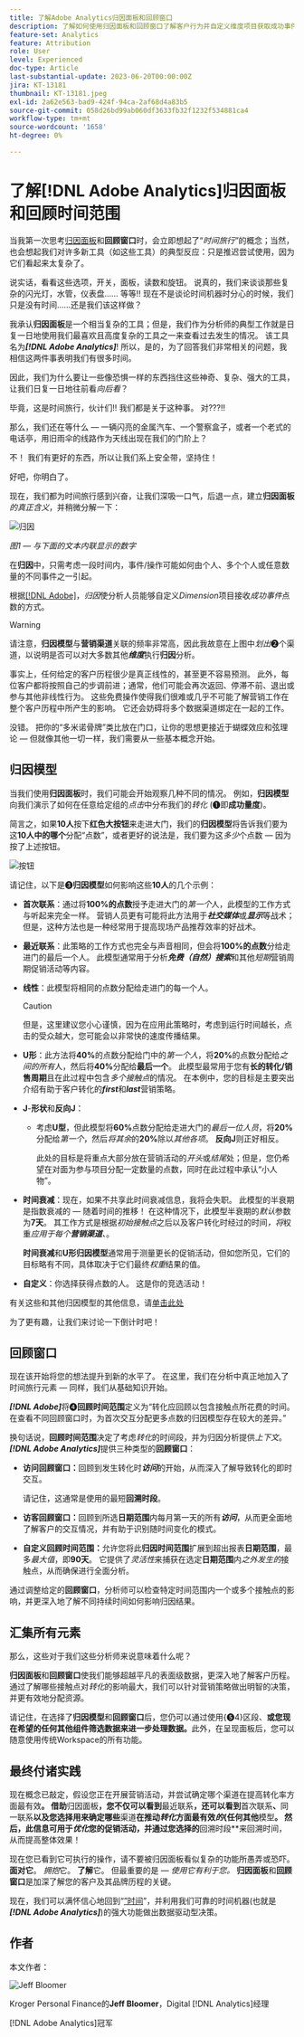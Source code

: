 ```yaml
---
title: 了解Adobe Analytics归因面板和回顾窗口
description: 了解如何使用归因面板和回顾窗口了解客户行为并自定义维度项目获取成功事件点数的方式。
feature-set: Analytics
feature: Attribution
role: User
level: Experienced
doc-type: Article
last-substantial-update: 2023-06-20T00:00:00Z
jira: KT-13181
thumbnail: KT-13181.jpeg
exl-id: 2a62e563-bad9-424f-94ca-2af68d4a83b5
source-git-commit: 058d26bd99ab060df3633fb32f1232f534881ca4
workflow-type: tm+mt
source-wordcount: '1658'
ht-degree: 0%

---
```


# 了解[!DNL Adobe Analytics]归因面板和回顾时间范围

当我第一次思考[归因面板](https://experienceleague.adobe.com/docs/analytics-platform/using/cja-workspace/panels/attribution.html?lang=zh-Hans)和&#x200B;**回顾窗口**&#x200B;时，会立即想起了“*时间旅行”*&#x200B;的概念；当然，也会想起我们对许多新工具（如这些工具）的典型反应：只是推迟尝试使用，因为它们看起来太复杂了。

说实话，看看这些选项，开关，面板，读数和旋钮。  说真的，我们来谈谈那些复杂的闪光灯，水管，仪表盘…… 等等!!  现在不是谈论时间机器时分心的时候，我们只是没有时间……还是我们该这样做？

我承认&#x200B;**归因面板**&#x200B;是一个相当复杂的工具；但是，我们作为分析师的典型工作就是日复一日地使用我们最喜欢且高度复杂的工具之一来查看过去发生的情况。 该工具名为&#x200B;***[!DNL Adobe Analytics]***!  所以，是的，为了回答我们非常相关的问题，我相信这两件事表明我们有很多时间。

因此，我们为什么要让一些像恐惧一样的东西挡住这些神奇、复杂、强大的工具，让我们日复一日地往前看&#x200B;*向后看*？

毕竟，这是时间旅行，伙计们!!  我们都是关于这种事。  对???!!

那么，我们还在等什么 — 一辆闪亮的金属汽车、一个警察盒子，或者一个老式的电话亭，用旧雨伞的线路作为天线出现在我们的门阶上？

不！  我们有更好的东西，所以让我们系上安全带，坚持住！

好吧，你明白了。


现在，我们都为时间旅行感到兴奋，让我们深吸一口气，后退一点，建立&#x200B;**归因面板** *的真正含义*，并稍微分解一下：

![归因](assets/attribution.png)

*图1 — 与下面的文本内联显示的数字*

在&#x200B;**归因**&#x200B;中，只需考虑一段时间内，事件/操作可能如何由个人、多个个人或任意数量的不同事件之一引起。

根据[[!DNL Adobe]](https://experienceleague.adobe.com/docs/analytics-platform/using/cja-workspace/attribution/overview.html?lang=zh-Hans)，*归因*&#x200B;使分析人员能够自定义&#x200B;*Dimension*&#x200B;项目接收&#x200B;*成功事件*&#x200B;点数的方式。


>[!WARNING]
>
>请注意，**归因模型**&#x200B;与&#x200B;**营销渠道**&#x200B;关联的频率非常高，因此我故意在上图中&#x200B;*划出*❷个渠道，以说明是否可以对大多数其他&#x200B;***维度***&#x200B;执行&#x200B;**归因**&#x200B;分析。


事实上，任何给定的客户历程很少是真正线性的，甚至更不容易预测。  此外，每位客户都将按照自己的步调前进；通常，他们可能会再次返回、停滞不前、退出或参与其他非线性行为。 这些免费操作使得我们很难或几乎不可能了解营销工作在整个客户历程中所产生的影响。 它还会妨碍将多个数据渠道绑定在一起的工作。

没错。  把你的“多米诺骨牌”类比放在门口，让你的思想更接近于蝴蝶效应和弦理论 — 但就像其他一切一样，我们需要从一些基本概念开始。

## **归因模型**

当我们使用&#x200B;**归因面板**&#x200B;时，我们可能会开始观察几种不同的情况。  例如，**归因模型**&#x200B;向我们演示了如何在任意给定组的&#x200B;*点击*&#x200B;中分布我们的&#x200B;*转化* (❶即&#x200B;**成功量度**)。

简言之，如果&#x200B;**10人**&#x200B;按下&#x200B;**红色大按钮**&#x200B;来走进大门，我们的&#x200B;**归因模型**&#x200B;将告诉我们要为这&#x200B;**10人中的哪个**&#x200B;分配“点数”，或者更好的说法是，我们要为这&#x200B;*多少*&#x200B;个点数 — 因为按了上述按钮。

![按钮](assets/button.png)

请记住，以下是❸&#x200B;**归因模型**&#x200B;如何影响这些&#x200B;**10人**&#x200B;的几个示例：

- **首次联系**：通过将&#x200B;**100%的点数**&#x200B;授予走进大门的&#x200B;*第一个*&#x200B;人，此模型的工作方式与听起来完全一样。  营销人员更有可能将此方法用于&#x200B;***社交媒体***&#x200B;或&#x200B;***显示***&#x200B;等战术；但是，这种方法也是一种经常用于提高现场产品推荐效率的好战术。
- **最近联系**：此策略的工作方式也完全与声音相同，但会将&#x200B;**100%的点数**&#x200B;分给走进门的最后一个人。  此模型通常用于分析&#x200B;***免费（自然）搜索***&#x200B;和其他&#x200B;*短期*&#x200B;营销周期促销活动等内容。
- **线性**：此模型将相同的点数分配给走进门的每一个人。

  >[!CAUTION]
  >
  >但是，这里建议您小心谨慎，因为在应用此策略时，考虑到运行时间越长，点击的受众越大，您可能会以非常快的速度传播结果。

- **U形**：此方法将&#x200B;**40%**&#x200B;的点数分配给门中的&#x200B;*第一个人*，将&#x200B;**20%**&#x200B;的点数分配给&#x200B;*之间的所有*&#x200B;人，然后将&#x200B;**40%**&#x200B;分配给&#x200B;**最后一个**。 此模型最常用于您有&#x200B;**长的转化/销售周期**&#x200B;且在此过程中包含&#x200B;*多个接触点*&#x200B;的情况。  在本例中，您的目标是主要突出介绍有助于客户转化的&#x200B;***first***&#x200B;和&#x200B;***last***&#x200B;营销策略。
- **J**-**形状**&#x200B;和&#x200B;**反向J**：
   - 考虑&#x200B;**U型**，但此模型将&#x200B;**60%**&#x200B;点数分配给走进大门的&#x200B;*最后一位人员*，将&#x200B;**20%**&#x200B;分配给&#x200B;*第一个*，然后&#x200B;*将其余*&#x200B;的&#x200B;**20%**&#x200B;除以&#x200B;*其他各项*。  **反向J**&#x200B;则正好相反。

     此处的目标是将重点大部分放在营销活动的&#x200B;*开头*&#x200B;或&#x200B;*结尾*&#x200B;处；但是，您仍希望在对面为参与项目分配一定数量的点数，同时在此过程中承认“小人物”。

- **时间衰减**：现在，如果不共享此时间衰减信息，我将会失职。 此模型的半衰期是指数衰减的 — 随着时间的推移！  在这种情况下，此模型半衰期的&#x200B;*默认*&#x200B;参数为&#x200B;**7天**。  其工作方式是根据&#x200B;*初始接触点*&#x200B;之后以及客户转化时经过的时间&#x200B;*，将*&#x200B;权重&#x200B;*应用于每个&#x200B;**营销渠道**、*。

  **时间衰减**&#x200B;和&#x200B;**U形归因模型**&#x200B;通常用于测量更长的促销活动，但如您所见，它们的目标略有不同，具体取决于它们最终&#x200B;*权重*&#x200B;结果的值。

- **自定义**：你选择获得点数的人。  这是你的竞选活动！

有关这些和其他归因模型的其他信息，请[单击此处](https://experienceleague.adobe.com/docs/analytics/analyze/analysis-workspace/attribution/models.html?lang=zh-Hans)

为了更有趣，让我们来讨论一下倒计时吧！

## **回顾窗口**

现在该开始将您的想法提升到新的水平了。  在这里，我们在分析中真正地加入了时间旅行元素 — 同样，我们从基础知识开始。

***[!DNL Adobe]***&#x200B;将❹&#x200B;**回顾时间范围**&#x200B;定义为“转化应回顾以包含接触点所花费的时间。 在查看不同回顾窗口时，为首次交互分配更多点数的归因模型存在较大的差异。”


换句话说，**回顾时间范围**&#x200B;决定了考虑&#x200B;*转化*&#x200B;的时间段，并为归因分析提供&#x200B;*上下文*。 ***[!DNL Adobe Analytics]***&#x200B;提供三种类型的&#x200B;**回顾窗口**：

- **访问回顾窗口：**&#x200B;回顾到发生转化时&#x200B;***访问***&#x200B;的开始，从而深入了解导致转化的即时交互。

  请记住，这通常是使用的最短&#x200B;**回溯时段**。
- **访客回顾窗口：**&#x200B;回顾到所选&#x200B;**日期范围**&#x200B;内每月第一天的所有&#x200B;***访问***，从而更全面地了解客户的交互情况，并有助于识别随时间变化的模式。
- **自定义回顾时间范围：**&#x200B;允许您将此&#x200B;**归因时间范围**&#x200B;扩展到超出报表&#x200B;**日期范围**，最多&#x200B;*最大值*，即&#x200B;**90天**。  它提供了&#x200B;*灵活性*&#x200B;来捕获在选定&#x200B;**日期范围**&#x200B;内&#x200B;*之外发生的*&#x200B;接触点，从而确保进行全面分析。

通过调整给定的&#x200B;**回顾窗口**，分析师可以检查特定时间范围内一个或多个接触点的影响，并更深入地了解不同持续时间如何影响归因结果。

## **汇集所有元素**

那么，这些对于我们这些分析师来说意味着什么呢？

**归因面板**&#x200B;和&#x200B;**回顾窗口**&#x200B;使我们能够超越平凡的表面级数据，更深入地了解客户历程。 通过了解哪些接触点对&#x200B;*转化*&#x200B;的影响最大，我们可以针对营销策略做出明智的决策，并更有效地分配资源。

请记住，在选择了&#x200B;**归因模型**&#x200B;和&#x200B;**回顾窗口**&#x200B;后，您仍可以通过使用{❺4}区段、**或您现在希望的任何其他组件筛选数据来进一步处理数据。**&#x200B;此外，在呈现面板后，您可以随意使用传统Workspace的所有功能。

## **最终付诸实践**

现在概念已敲定，假设您正在开展营销活动，并尝试确定哪个渠道在提高转化率方面最有效&#x200B;**。 借助&#x200B;**&#x200B;归因面板&#x200B;**，您不仅可以看到&#x200B;**&#x200B;最近联系&#x200B;**，还可以看到&#x200B;**&#x200B;首次联系&#x200B;**、**&#x200B;同一联系&#x200B;**&#x200B;以及您选择用来确定哪些&#x200B;**&#x200B;渠道&#x200B;**&#x200B;在推动&#x200B;*转化*&#x200B;方面最有效&#x200B;*的*&lbrace;任何其他&#x200B;**&#x200B;模型&#x200B;**。 然后，此信息可用于&#x200B;*优化*&#x200B;您的促销活动，并通过您选择的&#x200B;**&#x200B;回溯时段**&#x200B;来回溯时间，从而提高整体效果！

现在您已看到它可执行的操作，请不要被归因面板看似复杂的功能所愚弄或恐吓。  **面对它**。  *拥抱*&#x200B;它。  **了解**&#x200B;它。
但最重要的是 — *使用它有利于您。* **归因面板**&#x200B;和&#x200B;**回顾窗口**&#x200B;是加深了解您的客户及其品牌历程的关键。

现在，我们可以满怀信心地回到“[”时间](https://youtu.be/gVryJmZNFdU)”，并利用我们可靠的时间机器(也就是&#x200B;***[!DNL Adobe Analytics]***)的强大功能做出数据驱动型决策。

## 作者

本文作者：

![Jeff Bloomer](assets/jeff-headshot.png)

Kroger Personal Finance的&#x200B;**Jeff Bloomer**，Digital [!DNL Analytics]经理

[!DNL Adobe Analytics]冠军
